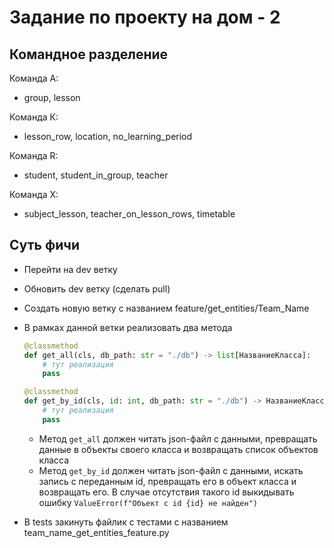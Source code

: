 # Задание по проекту на дом - 2

## Командное разделение
Команда А:  
* group, lesson  

Команда К:  
* lesson_row, location, no_learning_period  

Команда R:  
* student, student_in_group, teacher
  
Команда X:  
* subject_lesson, teacher_on_lesson_rows, timetable 

## Суть фичи 

* Перейти на dev ветку
* Обновить dev ветку (сделать pull)
* Создать новую ветку с названием feature/get_entities/Team_Name
* В рамках данной ветки реализовать два метода
    ```python
    @classmethod
    def get_all(cls, db_path: str = "./db") -> list[НазваниеКласса]:
        # тут реализация
        pass

    @classmethod
    def get_by_id(cls, id: int, db_path: str = "./db") -> НазваниеКласса:
        # тут реализация
        pass
    ```

    + Метод `get_all` должен читать json-файл с данными, превращать данные в объекты своего класса и возвращать список объектов класса
    + Метод `get_by_id` должен читать json-файл с данными, искать запись с переданным id, превращать его в объект класса и возвращать его. В случае отсутствия такого id выкидывать ошибку `ValueError(f"Объект с id {id} не найден")`
* В tests закинуть файлик с тестами c названием team_name_get_entities_feature.py
